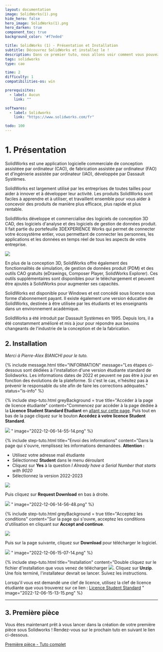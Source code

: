 ```yaml
---
layout: documentation
image: SolidWorks(1).png
hide_hero: false
hero_image: SolidWorks(1).png
hero_darken: true
component_toc: true
background_color: '#f7eded'

title: SolidWorks (1) - Présentation et Installation
subtitle: Découvrez SolidWorks et installez le !
description: Dans ce premier tuto, nous allons voir comment vous pouvez installer une version éducation de SolidWorks.
tags: solidworks
type: cao

time: 2
difficulty: 1
compatibilities-os: win

prerequisites:
  - label: Aucun
    link: ""

softwares: 
  - label: Solidworks
    link: "https://www.solidworks.com/fr"

todo: 100
---
```


# 1. Présentation

SolidWorks est une application logicielle commerciale de conception assistéee par ordinateur (CAO), de fabrication assistée par ordinateur (FAO) et d’ingénierie assistée par ordinateur (IAO), développée par Dassault Systèmes.

SolidWorks est largement utilisé par les entreprises de toutes tailles pour aider à innover et à développer leur activité. Les produits SolidWorks sont faciles à apprendre et à utiliser, et travaillent ensemble pour vous aider à concevoir des produits de manière plus efficace, plus rapide et plus rentable.

SolidWorks développe et commercialise des logiciels de conception 3D CAD, des logiciels d'analyse et des logiciels de gestion de données produit. Il fait partie du portefeuille 3DEXPERIENCE Works qui permet de connecter votre écosystème entier, vous permettant de connecter les personnes, les applications et les données en temps réel de tous les aspects de votre entreprise.

![](Interface_SolidWorks.jpg)

En plus de la conception 3D, SolidWorks offre également des fonctionnalités de simulation, de gestion de données produit (PDM) et des outils CAO gratuits (eDrawings, Composer Player, SolidWorks Explorer). Ces outils supplémentaires sont disponibles pour le téléchargement et peuvent être ajoutés à SolidWorks pour augmenter ses capacités.

SolidWorks est disponible pour Windows et est concédé sous licence sous forme d’abonnement payant. Il existe également une version éducative de SolidWorks, destinée à être utilisée par les étudiants et les enseignants dans un environnement académique.

SolidWorks a été introduit par Dassault Systèmes en 1995. Depuis lors, il a été constamment amélioré et mis à jour pour répondre aux besoins changeants de l'industrie de la conception et de la fabrication.

## 2. Installation 

*Merci à Pierre-Alex BIANCHI pour le tuto.*

{% include message.html
title="INFORMATION" 
message="Les étapes ci-dessous sont dédiées à l'installation d'une version étudiante standard de Solidworks. Les informations dates de 2022 et peuvent ne pas être à jour en fonction des évolutions de la plateforme. Si c'est le cas, n'hésitez pas à prévenir le responsable du site afin de faire les corrections adéquates." 
status="is-info" %}

{% include step-tuto.html 
greyBackground = true
title="Accéder à la page de licence étudiante"
content="Commencez par accéder à la page dédiée à la **Licence Student Standard Etudiant** en [allant sur cette page](https://education.solidworks.fr/licence_student_standard_etudiant/).
Puis tout en bas de la page cliquez sur le bouton **Accédez à votre licence Student Standard**.

![](2022-12-06-14-54-56.png)
" 
image="2022-12-06-14-55-14.png" %}

{% include step-tuto.html 
title="Envoi des informations"
content="Dans la page qui s'ouvre, remplissez les informations demandées. 
**Attention :**
- Utilisez votre adresse mail étudiante
- Sélectionnez **Student** dans le menu déroulant
- Cliquez sur **Yes** à la question *I Already have a Serial Number that starts with 9020*
- Sélectionnez la version 2022-2023

![](2022-12-06-14-57-15.png)

Puis cliquez sur **Request Download** en bas à droite.

![](2022-12-06-14-58-55.png)
" 
image="2022-12-06-14-56-48.png" %}

{% include step-tuto.html 
greyBackground = true
title="Acceptez les conditions"
content="Sur la page qui s'ouvre, acceptez les conditions d'utilisation en cliquant sur **Accept and continue**.

![](2022-12-06-15-06-46.png)

Puis sur la page suivante, cliquez sur **Download** pour télécharger le logiciel.

![](2022-12-06-15-08-46.png)
" 
image="2022-12-06-15-07-14.png" %}

{% include step-tuto.html 
title="Installation"
content="Double cliquez sur le fichier d'installation que vous venez de télécharger ![](2022-12-06-15-11-02.png). Cliquez sur **Unzip**. Une fois terminé, l'installateur devrait se lancer. Suivez les instructions.

Lorsqu'il vous est demandé une clef de licence, utilisez la clef de licence étudiante que vous trouverez sur ce lien : [Licence Student Standard](https://education.solidworks.fr/telechargements/licence-student-standard-enseignant/)
" 
image="2022-12-06-15-13-15.png" %}

---
## 3. Première pièce

Vous êtes maintenant prêt à vous lancer dans la création de votre première pièce sous Solidworks ! Rendez-vous sur le prochain tuto en suivant le lien ci-dessous.

<a href="../solidworks-premiere-piece" class="button is-info is-rounded is-medium">
    <span class="icon">
      <i class="fas fa-wave-square"></i>
    </span>
    <span>Première pièce - Tuto complet</span>
</a>

